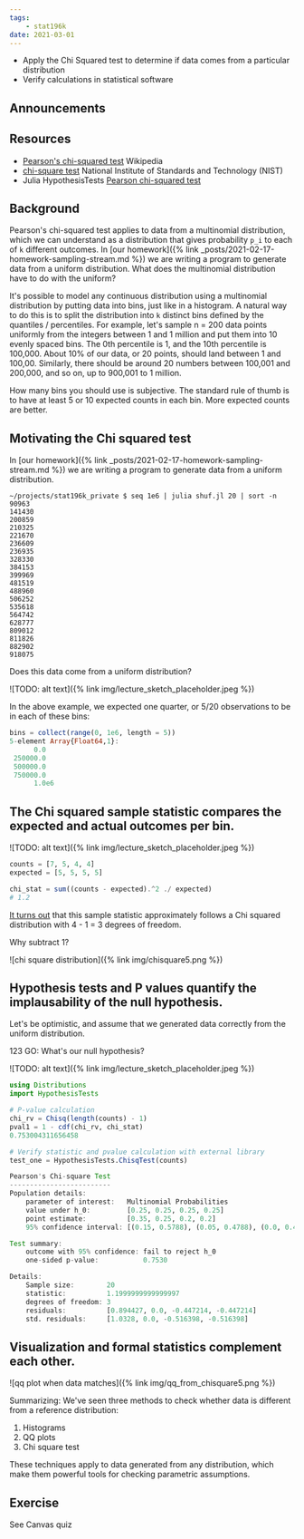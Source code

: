 ```yaml
---
tags:
    - stat196k
date: 2021-03-01
---
```


- Apply the Chi Squared test to determine if data comes from a particular distribution
- Verify calculations in statistical software

## Announcements


## Resources

- [Pearson's chi-squared test](https://en.wikipedia.org/wiki/Pearson%27s_chi-squared_test) Wikipedia
- [chi-square test](https://www.itl.nist.gov/div898/handbook/eda/section3/eda35f.htm) National Institute of Standards and Technology (NIST)
- Julia HypothesisTests [Pearson chi-squared test](https://juliastats.org/HypothesisTests.jl/latest/parametric/#Pearson-chi-squared-test-1)

## Background

Pearson's chi-squared test applies to data from a multinomial distribution, which we can understand as a distribution that gives probability `p_i` to each of `k` different outcomes.
In [our homework]({% link _posts/2021-02-17-homework-sampling-stream.md %}) we are writing a program to generate data from a uniform distribution.
What does the multinomial distribution have to do with the uniform?

It's possible to model any continuous distribution using a multinomial distribution by putting data into bins, just like in a histogram.
A natural way to do this is to split the distribution into `k` distinct bins defined by the quantiles / percentiles.
For example, let's sample n = 200 data points uniformly from the integers between 1 and 1 million and put them into 10 evenly spaced bins.
The 0th percentile is 1, and the 10th percentile is 100,000.
About 10% of our data, or 20 points, should land between 1 and 100,00.
Similarly, there should be around 20 numbers between 100,001 and 200,000, and so on, up to 900,001 to 1 million.

How many bins you should use is subjective.
The standard rule of thumb is to have at least 5 or 10 expected counts in each bin.
More expected counts are better.


## Motivating the Chi squared test

In [our homework]({% link _posts/2021-02-17-homework-sampling-stream.md %}) we are writing a program to generate data from a uniform distribution.

```
~/projects/stat196k_private $ seq 1e6 | julia shuf.jl 20 | sort -n
90963
141430
200859
210325
221670
236609
236935
328330
384153
399969
481519
488960
506252
535618
564742
628777
809012
811826
882902
918075
```

Does this data come from a uniform distribution?

![TODO: alt text]({% link img/lecture_sketch_placeholder.jpeg %})

In the above example, we expected one quarter, or 5/20 observations to be in each of these bins:

```julia
bins = collect(range(0, 1e6, length = 5))
5-element Array{Float64,1}:
      0.0
 250000.0
 500000.0
 750000.0
      1.0e6
```

## The Chi squared sample statistic compares the expected and actual outcomes per bin.

![TODO: alt text]({% link img/lecture_sketch_placeholder.jpeg %})

```julia
counts = [7, 5, 4, 4]
expected = [5, 5, 5, 5]

chi_stat = sum((counts - expected).^2 ./ expected)
# 1.2
```

[It turns out](https://en.wikipedia.org/wiki/Pearson%27s_chi-squared_test#Many_cells) that this sample statistic approximately follows a Chi squared distribution with 4 - 1 = 3 degrees of freedom.

Why subtract 1?

![chi square distribution]({% link img/chisquare5.png %})


## Hypothesis tests and P values quantify the implausability of the null hypothesis.

Let's be optimistic, and assume that we generated data correctly from the uniform distribution.

123 GO: What's our null hypothesis?

![TODO: alt text]({% link img/lecture_sketch_placeholder.jpeg %})


```julia
using Distributions
import HypothesisTests

# P-value calculation
chi_rv = Chisq(length(counts) - 1)
pval1 = 1 - cdf(chi_rv, chi_stat)
0.753004311656458

# Verify statistic and pvalue calculation with external library
test_one = HypothesisTests.ChisqTest(counts)

Pearson's Chi-square Test
-------------------------
Population details:
    parameter of interest:   Multinomial Probabilities
    value under h_0:         [0.25, 0.25, 0.25, 0.25]
    point estimate:          [0.35, 0.25, 0.2, 0.2]
    95% confidence interval: [(0.15, 0.5788), (0.05, 0.4788), (0.0, 0.4288), (0.0, 0.4288)]

Test summary:
    outcome with 95% confidence: fail to reject h_0
    one-sided p-value:           0.7530

Details:
    Sample size:        20
    statistic:          1.1999999999999997
    degrees of freedom: 3
    residuals:          [0.894427, 0.0, -0.447214, -0.447214]
    std. residuals:     [1.0328, 0.0, -0.516398, -0.516398]
```


## Visualization and formal statistics complement each other.

![qq plot when data matches]({% link img/qq_from_chisquare5.png %})

Summarizing: We've seen three methods to check whether data is different from a reference distribution:

1. Histograms
2. QQ plots
3. Chi square test

These techniques apply to data generated from any distribution, which make them powerful tools for checking parametric assumptions.


## Exercise

See Canvas quiz
